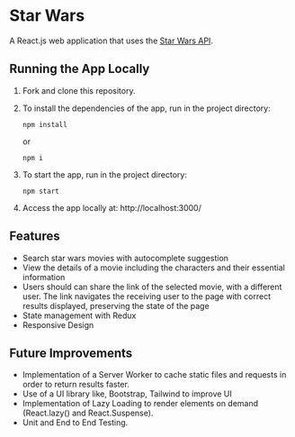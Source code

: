 # Star Wars

A React.js web application that uses the [Star Wars API](https://swapi.dev/).

## Running the App Locally

1. Fork and clone this repository.

2. To install the dependencies of the app, run  in the project directory:

    ```
    npm install
    ```

    or

    ```
    npm i
    ```
    

3. To start the app, run  in the project directory:

    ```
    npm start
    ``` 

4. Access the app locally at: http://localhost:3000/


## Features

- Search star wars movies with autocomplete suggestion
- View the details of a movie including the characters and their essential information
- Users should can share the link of the selected movie, with a different user. The link navigates the receiving user to the page with correct results displayed, preserving the state of the page
- State management with Redux
- Responsive Design


## Future Improvements
- Implementation of a Server Worker to cache static files and requests in order to return results faster.
- Use of a UI library like, Bootstrap, Tailwind to improve UI
- Implementation of Lazy Loading to render elements on demand (React.lazy() and React.Suspense).
- Unit and End to End Testing.
